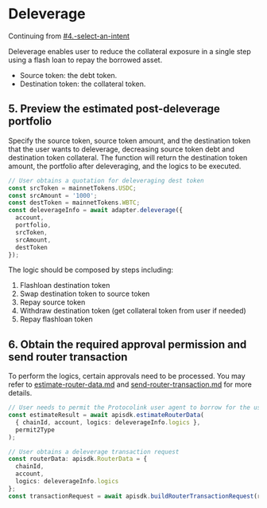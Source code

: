 # Deleverage

Continuing from [#4.-select-an-intent](./#4.-select-an-intent "mention")

Deleverage enables user to reduce the collateral exposure in a single step using a flash loan to repay the borrowed asset.

* Source token: the debt token.
* Destination token: the collateral token.

## 5. Preview the estimated post-deleverage portfolio

Specify the source token, source token amount, and the destination token that the user wants to deleverage, decreasing source token debt and destination token collateral. The function will return the destination token amount, the portfolio after deleveraging, and the logics to be executed.

```typescript
// User obtains a quotation for deleveraging dest token
const srcToken = mainnetTokens.USDC;
const srcAmount = '1000';
const destToken = mainnetTokens.WBTC;
const deleverageInfo = await adapter.deleverage({
  account,
  portfolio,
  srcToken,
  srcAmount,
  destToken
});
```

The logic should be composed by steps including:

1. Flashloan destination token
2. Swap destination token to source token
3. Repay source token
4. Withdraw destination token (get collateral token from user if needed)
5. Repay flashloan token

## 6. Obtain the required approval permission and send router transaction

To perform the logics, certain approvals need to be processed. You may refer to [estimate-router-data.md](../../protocolink-sdk/estimate-router-data.md "mention") and [send-router-transaction.md](../../protocolink-sdk/send-router-transaction.md "mention") for more details.

```typescript
// User needs to permit the Protocolink user agent to borrow for the user
const estimateResult = await apisdk.estimateRouterData(
  { chainId, account, logics: deleverageInfo.logics },
  permit2Type
);

// User obtains a deleverage transaction request
const routerData: apisdk.RouterData = {
  chainId,
  account,
  logics: deleverageInfo.logics
};
const transactionRequest = await apisdk.buildRouterTransactionRequest(routerData);
```
